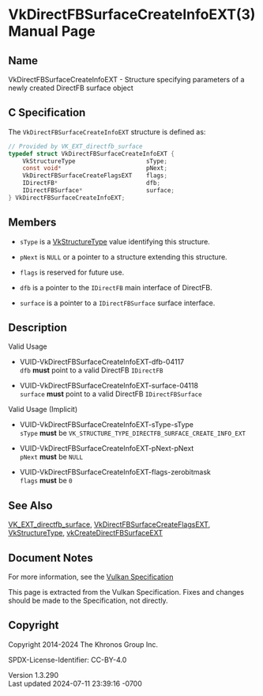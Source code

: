 # VkDirectFBSurfaceCreateInfoEXT(3) Manual Page

## Name

VkDirectFBSurfaceCreateInfoEXT - Structure specifying parameters of a
newly created DirectFB surface object



## <a href="#_c_specification" class="anchor"></a>C Specification

The `VkDirectFBSurfaceCreateInfoEXT` structure is defined as:

``` c
// Provided by VK_EXT_directfb_surface
typedef struct VkDirectFBSurfaceCreateInfoEXT {
    VkStructureType                    sType;
    const void*                        pNext;
    VkDirectFBSurfaceCreateFlagsEXT    flags;
    IDirectFB*                         dfb;
    IDirectFBSurface*                  surface;
} VkDirectFBSurfaceCreateInfoEXT;
```

## <a href="#_members" class="anchor"></a>Members

- `sType` is a [VkStructureType](https://registry.khronos.org/vulkan/specs/1.3-extensions/man/html/VkStructureType.html) value identifying
  this structure.

- `pNext` is `NULL` or a pointer to a structure extending this
  structure.

- `flags` is reserved for future use.

- `dfb` is a pointer to the `IDirectFB` main interface of DirectFB.

- `surface` is a pointer to a `IDirectFBSurface` surface interface.

## <a href="#_description" class="anchor"></a>Description

Valid Usage

- <a href="#VUID-VkDirectFBSurfaceCreateInfoEXT-dfb-04117"
  id="VUID-VkDirectFBSurfaceCreateInfoEXT-dfb-04117"></a>
  VUID-VkDirectFBSurfaceCreateInfoEXT-dfb-04117  
  `dfb` **must** point to a valid DirectFB `IDirectFB`

- <a href="#VUID-VkDirectFBSurfaceCreateInfoEXT-surface-04118"
  id="VUID-VkDirectFBSurfaceCreateInfoEXT-surface-04118"></a>
  VUID-VkDirectFBSurfaceCreateInfoEXT-surface-04118  
  `surface` **must** point to a valid DirectFB `IDirectFBSurface`

Valid Usage (Implicit)

- <a href="#VUID-VkDirectFBSurfaceCreateInfoEXT-sType-sType"
  id="VUID-VkDirectFBSurfaceCreateInfoEXT-sType-sType"></a>
  VUID-VkDirectFBSurfaceCreateInfoEXT-sType-sType  
  `sType` **must** be
  `VK_STRUCTURE_TYPE_DIRECTFB_SURFACE_CREATE_INFO_EXT`

- <a href="#VUID-VkDirectFBSurfaceCreateInfoEXT-pNext-pNext"
  id="VUID-VkDirectFBSurfaceCreateInfoEXT-pNext-pNext"></a>
  VUID-VkDirectFBSurfaceCreateInfoEXT-pNext-pNext  
  `pNext` **must** be `NULL`

- <a href="#VUID-VkDirectFBSurfaceCreateInfoEXT-flags-zerobitmask"
  id="VUID-VkDirectFBSurfaceCreateInfoEXT-flags-zerobitmask"></a>
  VUID-VkDirectFBSurfaceCreateInfoEXT-flags-zerobitmask  
  `flags` **must** be `0`

## <a href="#_see_also" class="anchor"></a>See Also

[VK_EXT_directfb_surface](https://registry.khronos.org/vulkan/specs/1.3-extensions/man/html/VK_EXT_directfb_surface.html),
[VkDirectFBSurfaceCreateFlagsEXT](https://registry.khronos.org/vulkan/specs/1.3-extensions/man/html/VkDirectFBSurfaceCreateFlagsEXT.html),
[VkStructureType](https://registry.khronos.org/vulkan/specs/1.3-extensions/man/html/VkStructureType.html),
[vkCreateDirectFBSurfaceEXT](https://registry.khronos.org/vulkan/specs/1.3-extensions/man/html/vkCreateDirectFBSurfaceEXT.html)

## <a href="#_document_notes" class="anchor"></a>Document Notes

For more information, see the <a
href="https://registry.khronos.org/vulkan/specs/1.3-extensions/html/vkspec.html#VkDirectFBSurfaceCreateInfoEXT"
target="_blank" rel="noopener">Vulkan Specification</a>

This page is extracted from the Vulkan Specification. Fixes and changes
should be made to the Specification, not directly.

## <a href="#_copyright" class="anchor"></a>Copyright

Copyright 2014-2024 The Khronos Group Inc.

SPDX-License-Identifier: CC-BY-4.0

Version 1.3.290  
Last updated 2024-07-11 23:39:16 -0700
